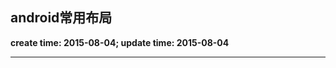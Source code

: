 android常用布局
------
**create time: 2015-08-04; update time: 2015-08-04**

---------------------------------------------------------------